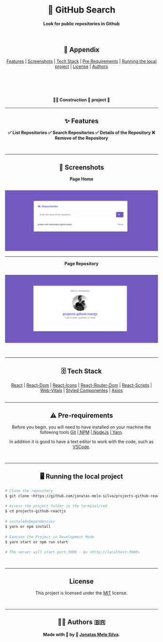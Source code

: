 <header>
  <h1 align="center" >🔎 GitHub Search</h1>
  <h4 align="center" >Look for public repositories in Github</h4>
  <br>
  <h2 align="center">📇 Appendix</h2>
  <!--  -->
  <nav align="center">
    <a align="center" href="#features">Features</a> |
    <a align="center" href="#screenshots">Screenshots</a> |
    <a align="center" href="#tech-stack">Tech Stack</a> |
    <a align="center" href="#pre-requirements">Pre Requirements</a> |
    <a align="center" href="#running-the-local-project">Running the local project</a> |
    <a align="center" href="#license">License</a> |
    <a align="center" href="#authors">Authors</a>
  </nav>
</header>
<br>
<h4 align="center">👨‍💻️  Construction  🚧️  project  🚀️</h4>
<hr>
<main>
  <section id="features" align="center">
    <h2 align="center">✨ Features</h2>
    <p align="center">
    <strong align="center">
      ✅ List Repositories
    </strong>
    <strong align="center">
      ✅ Search Repositories
    </strong>
    <strong align="center">
      ✅ Details of the Repository
    </strong>
    <strong align="center">
      ❌ Remove of the Repository
    </strong>
    </p>
</section>
<br>
<hr>
<section id="screenshots" align="center">
  <h2 align="center">📸 Screenshots</h2>
  <strong align="center">Page Home</strong>
  <h2><img align="center" src="./.github/home.png" alt="Página home"></h2>
  <hr>
  <strong align="center">Page Repository</strong>
  <h2><img align="center" src="./.github/repositories.png" alt="Página Repository"></h2>
</section>
<br>
<hr>
<section id="tech-stack" align="center">
  <h2 align="center">🗄️ Tech Stack</h2>
  <nav>
    <a align="center" href="https://www.npmjs.com/package/react">React</a> |
    <a align="center" href="https://www.npmjs.com/package/react-dom">React-Dom</a> |
    <a align="center" href="https://www.npmjs.com/package/react-icons">React-Icons</a> |
    <a align="center" href="https://www.npmjs.com/package/react-router-dom">React-Router-Dom</a> |
    <a align="center" href="https://www.npmjs.com/package/react-scripts">React-Scripts</a> |
    <a align="center" href="https://www.npmjs.com/package/web-vitals">Web-Vitals</a> |
    <a align="center" href="https://www.npmjs.com/package/styled-components">Styled Componentes</a> |
    <a align="center" href="https://www.npmjs.com/package/axios">Axios</a>
    </nav>
</section>
<br>
<hr>
<section id="pre-requirements">
  <h2 align="center">⚠️ Pre-requirements</h2>
  <p align="center">Before you begin, you will need to have installed on your machine the following tools
    <a href="https://git-scm.com/">Git</a> |<a href="https://www.npmjs.com/"> NPM</a> |<a href="https://nodejs.org/en/"> NodeJs</a> |<a href="https://yarnpkg.com/"> Yarn</a>.
  </p>
  <p align="center">In addition it is good to have a text editor to work with the code, such as
    <a href="https://code.visualstudio.com/">VSCode</a>.
  </p>
</section>
<br>
<hr>
<section id="running-the-local-project" align="left">
  <h2 align="center">🖥️ Running the local project</h2>

```bash
# Clone the repository
$ git clone <https://github.com/jonatas-melo-silva/projects-github-reactjs.git>

# Access the project folder in the terminal/cmd
$ cd projects-github-reactjs

# instaleAsDependencies
$ yarn or npm install

# Execute the Project in Development Mode
$ yarn start or npm run start

# The server will start port:3000 - Go <http://localhost:3000>
```

  </section>
  <br>
  <hr>
  <section id="license" align="center">
    <h2 align="center">License</h2>
    <p align="center">
      This project is licensed under the
      <a href="https://choosealicense.com/licenses/mit/">MIT</a> license.
    </p>
  </section>
  <br>
  <hr>
  <section id="authors" align="center">
    <h2 align="center">👨‍💻️ Authors 🇧🇷</h2>
    <h4 align="center">Made with 💜️ by 👦️ <a href="https://github.com/jonatas-melo-silva">Jonatas Melo Silva</a>.</h4>
  </section>
</main>

